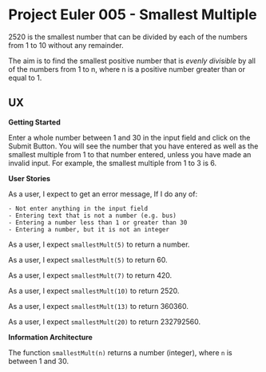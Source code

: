 # Project Euler 005 - Smallest Multiple

2520 is the smallest number that can be divided by each of the numbers from 1 to 10 without any remainder.

The aim is to find the smallest positive number that is *evenly divisible* by all of the numbers from 1 to n, where n is a positive number greater than or equal to 1.

## UX

**Getting Started**

Enter a whole number between 1 and 30 in the input field and click on the Submit Button.  You will see the number that you have entered as well as the smallest multiple from 1 to that number entered, unless you have made an invalid input.  For example, the smallest multiple from 1 to 3 is 6.

**User Stories**

As a user, I expect to get an error message, If I do any of:

    - Not enter anything in the input field
    - Entering text that is not a number (e.g. bus)
    - Entering a number less than 1 or greater than 30
    - Entering a number, but it is not an integer

As a user, I expect `smallestMult(5)` to return a number.

As a user, I expect `smallestMult(5)` to return 60.

As a user, I expect `smallestMult(7)` to return 420.

As a user, I expect `smallestMult(10)` to return 2520.

As a user, I expect `smallestMult(13)` to return 360360.

As a user, I expect `smallestMult(20)` to return 232792560.

**Information Architecture**

The function `smallestMult(n)` returns a number (integer), where `n` is between 1 and 30.
